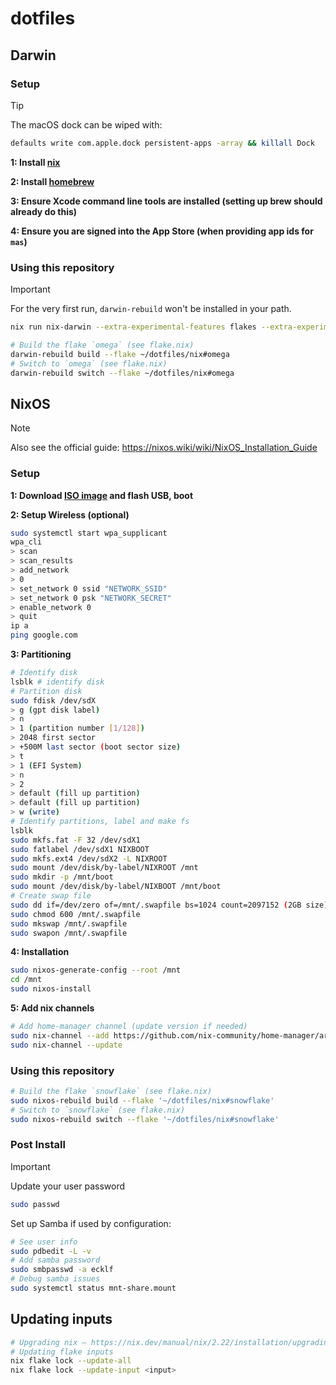 # dotfiles

## Darwin

### Setup 

> [!TIP]
> The macOS dock can be wiped with:
> ```sh
> defaults write com.apple.dock persistent-apps -array && killall Dock
> ```

**1: Install [nix](https://nixos.org/download)**

**2: Install [homebrew](https://brew.sh)**

**3: Ensure Xcode command line tools are installed (setting up brew should already do this)**

**4: Ensure you are signed into the App Store (when providing app ids for `mas`)**

### Using this repository

> [!IMPORTANT]  
> For the very first run, `darwin-rebuild` won't be installed in your path.
> ```sh
> nix run nix-darwin --extra-experimental-features flakes --extra-experimental-features nix-command -- switch --flake ~/dotfiles/nix#omega
> ```

```sh
# Build the flake `omega` (see flake.nix)
darwin-rebuild build --flake ~/dotfiles/nix#omega
# Switch to `omega` (see flake.nix)
darwin-rebuild switch --flake ~/dotfiles/nix#omega
```

## NixOS

> [!NOTE]  
> Also see the official guide:
> https://nixos.wiki/wiki/NixOS_Installation_Guide

### Setup

**1: Download [ISO image](https://nixos.org/download/#nixos-iso) and flash USB, boot**

**2: Setup Wireless (optional)**
```sh
sudo systemctl start wpa_supplicant
wpa_cli
> scan
> scan_results
> add_network
> 0
> set_network 0 ssid "NETWORK_SSID"
> set_network 0 psk "NETWORK_SECRET"
> enable_network 0
> quit
ip a
ping google.com
```

**3: Partitioning**
```sh
# Identify disk
lsblk # identify disk
# Partition disk
sudo fdisk /dev/sdX
> g (gpt disk label)
> n
> 1 (partition number [1/128])
> 2048 first sector
> +500M last sector (boot sector size)
> t
> 1 (EFI System)
> n
> 2
> default (fill up partition)
> default (fill up partition)
> w (write)
# Identify partitions, label and make fs
lsblk
sudo mkfs.fat -F 32 /dev/sdX1
sudo fatlabel /dev/sdX1 NIXBOOT
sudo mkfs.ext4 /dev/sdX2 -L NIXROOT
sudo mount /dev/disk/by-label/NIXROOT /mnt
sudo mkdir -p /mnt/boot
sudo mount /dev/disk/by-label/NIXBOOT /mnt/boot
# Create swap file
sudo dd if=/dev/zero of=/mnt/.swapfile bs=1024 count=2097152 (2GB size)
sudo chmod 600 /mnt/.swapfile
sudo mkswap /mnt/.swapfile
sudo swapon /mnt/.swapfile
```

**4: Installation**
```sh
sudo nixos-generate-config --root /mnt
cd /mnt
sudo nixos-install
```

**5: Add nix channels**
```sh
# Add home-manager channel (update version if needed)
sudo nix-channel --add https://github.com/nix-community/home-manager/archive/release-24.05.tar.gz home-manager
sudo nix-channel --update
```

### Using this repository
```sh
# Build the flake `snowflake` (see flake.nix)
sudo nixos-rebuild build --flake '~/dotfiles/nix#snowflake'
# Switch to `snowflake` (see flake.nix)
sudo nixos-rebuild switch --flake '~/dotfiles/nix#snowflake'
```

### Post Install

> [!IMPORTANT]  
> Update your user password
> ```sh
> sudo passwd
> ```

Set up Samba if used by configuration:

```sh
# See user info
sudo pdbedit -L -v
# Add samba password
sudo smbpasswd -a ecklf
# Debug samba issues
sudo systemctl status mnt-share.mount
```

## Updating inputs

```sh
# Upgrading nix — https://nix.dev/manual/nix/2.22/installation/upgrading
# Updating flake inputs
nix flake lock --update-all
nix flake lock --update-input <input>
```
